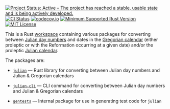 [![Project Status: Active – The project has reached a stable, usable state and is being actively developed.](https://www.repostatus.org/badges/latest/active.svg)](https://www.repostatus.org/#active)
[![CI Status](https://github.com/jwodder/julian-rs/actions/workflows/test.yml/badge.svg)](https://github.com/jwodder/julian-rs/actions/workflows/test.yml)
[![codecov.io](https://codecov.io/gh/jwodder/julian-rs/branch/master/graph/badge.svg)](https://codecov.io/gh/jwodder/julian-rs)
[![Minimum Supported Rust Version](https://img.shields.io/badge/MSRV-1.67-orange)](https://www.rust-lang.org)
[![MIT License](https://img.shields.io/github/license/jwodder/julian-rs.svg)](https://opensource.org/licenses/MIT)

This is a Rust [workspace][] containing various packages for converting between
[Julian day numbers][] and dates in the [Gregorian calendar][] (either
proleptic or with the Reformation occurring at a given date) and/or the
proleptic [Julian calendar][].

The packages are:

- [`julian`][] — Rust library for converting between Julian day numbers and
  Julian & Gregorian calendars

- [`julian-cli`][] — CLI command for converting between Julian day numbers and
  Julian & Gregorian calendars

- [`gentests`][] — Internal package for use in generating test code for
  `julian`

[workspace]: https://doc.rust-lang.org/cargo/reference/workspaces.html
[Julian day numbers]: https://en.wikipedia.org/wiki/Julian_day
[Gregorian calendar]: https://en.wikipedia.org/wiki/Gregorian_calendar
[Julian calendar]: https://en.wikipedia.org/wiki/Julian_calendar
[`julian`]: https://github.com/jwodder/julian-rs/tree/master/crates/julian
[`julian-cli`]: https://github.com/jwodder/julian-rs/tree/master/crates/julian-cli
[`gentests`]: https://github.com/jwodder/julian-rs/tree/master/crates/gentests
